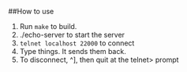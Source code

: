 ##How to use
1. Run `make` to build.
2. ./echo-server to start the server
3. `telnet localhost 22000` to connect
4. Type things. It sends them back.
5. To disconnect, ^], then quit at the telnet> prompt

